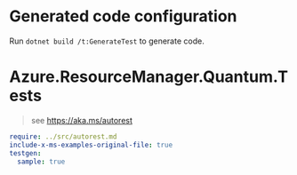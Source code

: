 # Generated code configuration

Run `dotnet build /t:GenerateTest` to generate code.

# Azure.ResourceManager.Quantum.Tests

> see https://aka.ms/autorest
``` yaml
require: ../src/autorest.md
include-x-ms-examples-original-file: true
testgen:
  sample: true
```